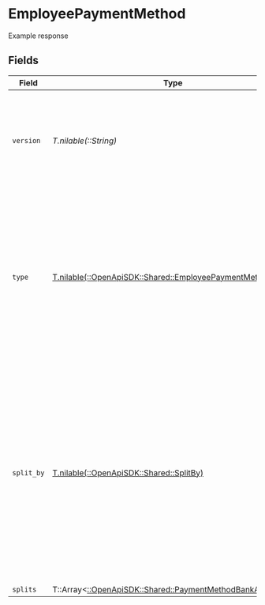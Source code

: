 # EmployeePaymentMethod

Example response


## Fields

| Field                                                                                                                                                                                                          | Type                                                                                                                                                                                                           | Required                                                                                                                                                                                                       | Description                                                                                                                                                                                                    |
| -------------------------------------------------------------------------------------------------------------------------------------------------------------------------------------------------------------- | -------------------------------------------------------------------------------------------------------------------------------------------------------------------------------------------------------------- | -------------------------------------------------------------------------------------------------------------------------------------------------------------------------------------------------------------- | -------------------------------------------------------------------------------------------------------------------------------------------------------------------------------------------------------------- |
| `version`                                                                                                                                                                                                      | *T.nilable(::String)*                                                                                                                                                                                          | :heavy_minus_sign:                                                                                                                                                                                             | The current version of the object. See the [versioning guide](https://docs.gusto.com/embedded-payroll/docs/idempotency) for information on how to use this field.                                              |
| `type`                                                                                                                                                                                                         | [T.nilable(::OpenApiSDK::Shared::EmployeePaymentMethodType)](../../models/shared/employeepaymentmethodtype.md)                                                                                                 | :heavy_minus_sign:                                                                                                                                                                                             | The payment method type. If type is Check, then split_by and splits do not need to be populated. If type is Direct Deposit, split_by and splits are required.                                                  |
| `split_by`                                                                                                                                                                                                     | [T.nilable(::OpenApiSDK::Shared::SplitBy)](../../models/shared/splitby.md)                                                                                                                                     | :heavy_minus_sign:                                                                                                                                                                                             | Describes how the payment will be split. If split_by is Percentage, then the split amounts must add up to exactly 100. If split_by is Amount, then the last split amount must be nil to capture the remainder. |
| `splits`                                                                                                                                                                                                       | T::Array<[::OpenApiSDK::Shared::PaymentMethodBankAccount](../../models/shared/paymentmethodbankaccount.md)>                                                                                                    | :heavy_minus_sign:                                                                                                                                                                                             | N/A                                                                                                                                                                                                            |